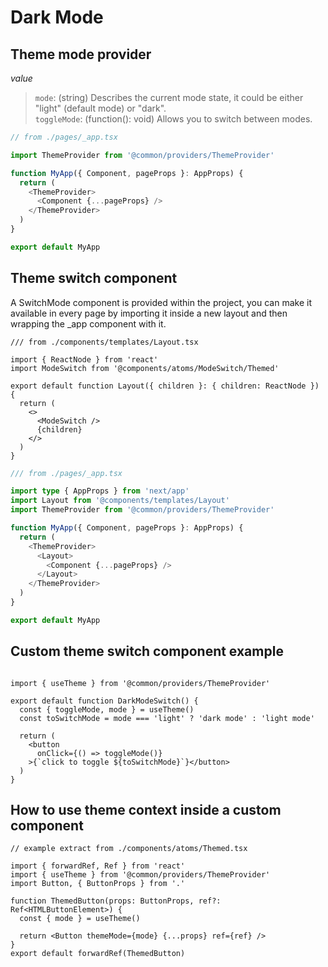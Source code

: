 # Dark Mode

## Theme mode provider  
   
*value*  
> `mode`: (string) Describes the current mode state, it could be either "light" (default mode) or "dark".    
> `toggleMode`: (function(): void) Allows you to switch between modes.
```ts
// from ./pages/_app.tsx

import ThemeProvider from '@common/providers/ThemeProvider'

function MyApp({ Component, pageProps }: AppProps) {
  return (
    <ThemeProvider>
      <Component {...pageProps} />
    </ThemeProvider>
  )
}

export default MyApp

```
## Theme switch component  
   
A SwitchMode component is provided within the project, you can make it available in every page by importing it inside a new layout and then wrapping the _app component with it.  
   
```tsx
/// from ./components/templates/Layout.tsx

import { ReactNode } from 'react'
import ModeSwitch from '@components/atoms/ModeSwitch/Themed'

export default function Layout({ children }: { children: ReactNode }) {
  return (
    <>
      <ModeSwitch />
      {children}
    </>
  )
}
```
```ts
/// from ./pages/_app.tsx

import type { AppProps } from 'next/app'
import Layout from '@components/templates/Layout'
import ThemeProvider from '@common/providers/ThemeProvider'

function MyApp({ Component, pageProps }: AppProps) {
  return (
    <ThemeProvider>
      <Layout>
        <Component {...pageProps} />
      </Layout>
    </ThemeProvider>
  )
}

export default MyApp
```
## Custom theme switch component  example
  
```tsx

import { useTheme } from '@common/providers/ThemeProvider'

export default function DarkModeSwitch() {
  const { toggleMode, mode } = useTheme()
  const toSwitchMode = mode === 'light' ? 'dark mode' : 'light mode'

  return (
    <button
      onClick={() => toggleMode()}
    >{`click to toggle ${toSwitchMode}`}</button>
  )
}
```

## How to use theme context inside a custom component
   
```tsx
// example extract from ./components/atoms/Themed.tsx

import { forwardRef, Ref } from 'react'
import { useTheme } from '@common/providers/ThemeProvider'
import Button, { ButtonProps } from '.'

function ThemedButton(props: ButtonProps, ref?: Ref<HTMLButtonElement>) {
  const { mode } = useTheme()

  return <Button themeMode={mode} {...props} ref={ref} />
}
export default forwardRef(ThemedButton)

```